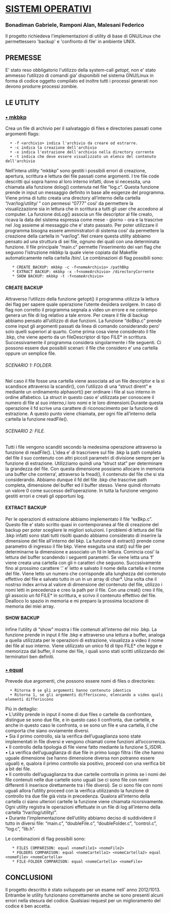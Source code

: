 # [SISTEMI OPERATIVI](http://georgeosddev.github.com/markdown-edit)
### Bonadiman Gabriele, Ramponi Alan, Malesani Federico


Il progetto richiedeva l'implementazioni di utility di base di GNU/Linux che permettessero 'backup' e 'confronto di file' in ambiente UNIX.


## PREMESSE

E' stato reso obbligatorio l'utilizzo della system-call *getopt*, non e' stato ammesso l’utilizzo di comandi gia’ disponibili nel sistema GNU/Linux in forma di codice oggetto compilato ed inoltre tutti i processi generati non devono produrre processi zombie.




## LE UTLITY

### [• mkbkp]()

  Crea un file di archivio per il salvataggio di files e directories passati come argomenti flags:

      • -f <archivio> indica l'archivio da creare od estrarre.
      • -c indica la creazione dell'archivio
      • -x indica l'estrazione dell'archivio nella directory corrente
      • -t indica che deve essere visualizzato un elenco del contenuto dell'archivio

Nell’intera utility “mkbkp” sono gestiti i possibili errori di creazione, apertura, scrittura e lettura dei file passati come argomenti. I tre file code descritti qui sopra hanno al loro interno infatti, dove si necessita, una chiamata alla funzione dolog() contenuta nel file “log.c”.
Questa funzione prende in input un messaggio definito in base alle esigenze del programma.
Viene prima di tutto creata una directory all’interno della cartella “/var/log/utility/ <nome-Utility>” con permessi “0777” cosi’ da permettere la visualizzazione sia in lettura che in scrittura a tutti gli user che accedono al computer.
La funzione doLog() associa un file descriptor al file creato, ricava la data del sistema espressa come mese - giorno - ora e la trascrive nel .log assieme al messaggio che e’ stato passato.
Per poter utilizzare il programma bisogna essere amministratori di sistema cosi’ da permettere la creazione della cartella in “var/log”.
Nel creare questa utility abbiamo pensato ad una struttura di sei file, ognuno dei quali con una determinata funzione.
Il file principale “main.c” permette l’inserimento dei vari flag che seguono l’istruzione mkbkp la quale viene copiata dal
Makefile automaticamente nella cartella /bin/. Le combinazioni di flag possibili sono:

       * CREATE BACKUP: mkbkp -c -f<nomeArchivio> /pathBkp
       * EXTRACT BACKUP: mkbkp -x -f<nomeArchivio> /directoryCorrente
       * SHOW BACKUP: mkbkp -t -f<nomeArchivio>
       

 
#### CREATE BACKUP
Attraverso l’utilizzo della funzione getopt() il programma utilizza la lettura dei flag per sapere quale operazione l’utente desidera svolgere. In caso di flag non corretto il programma segnala a video un errore e ne contempo genera un file di log relativo a tale errore.
Per creare il file di backup abbiamo pensato all’utilizzo di due funzioni. La funzione “doBkp.c” prende come input gli argomenti passati da linea di comando considerando pero’ solo quelli superiori al quarto.
Come prima cosa viene considerato il file .bkp, che viene aperto da un fileDescriptor di tipo FILE* in scrittura. Successivamente il programma considera singolarmente i file seguenti. Ci possono essere due possibili scenari: il file che considero e’ una cartella oppure un semplice file.

###### SCENARIO 1: FOLDER.
Nel caso il file fosse una cartella viene associata ad un file descriptor e la si scandisce attraverso la scandir(), con l’utilizzo di una “struct dirent” e mediante un ordinamento alphasort() per ordinare i file al suo interno in ordine alfabetico. La struct in questo caso e’ utilizzata per conoscere il numero di file al suo interno,i loro nomi e le loro dimensioni.Durante questa operazione il fd scrive una carattere di riconoscimento per la funzione di estrazione. A questo punto viene chiamata, per ogni file all’interno della cartella la funzione readFile().

###### SCENARIO 2: FILE.
Tutti i file vengono scanditi secondo la medesima operazione attraverso la funzione di readFile(). L’idea e’ di trascrivere sul file .bkp la path completa del file il suo contenuto con altri piccoli parametri di divisione sempre per la funzione di estrazione.
Utilizziamo quindi una “struct stat” per determinare la grandezza del file. Con questa dimensione possiamo allocare in memoria una buffer che conterra’, attraverso la fread(), il contenuto del file che si sta considerando. Abbiamo dunque il fd del file .bkp che trascrive path completa, dimensione del buffer ed il buffer stesso. Viene quindi ritornato un valore 0 come successo dell’operazione. In tutta la funzione vengono gestiti errori e creati gli opportuni log.

#### EXTRACT BACKUP
Per le operazioni di estrazione abbiamo implementato il file “exBkp.c”. Questo file e’ stato scritto quasi in contemporanea al file di creazione del backup per poter scegliere le migliori soluzioni. I problemi di lettura del file .bkp infatti sono stati tutti risolti quando abbiamo considerato di inserire la dimensione del file all’interno del bkp.
La funzione di extract() prende come parametro di ingresso il file bkp. Viene eseguita una stat() sul file per determinarne la dimensione e associato un fd in lettura. Comincia cosi’ la lettura del buffer scandendo i seguenti parametri. Se viene letta una ‘f’ viene creata una cartella con gli n caratteri che seguono. Succssivamente fino al prossimo carattere ‘.’ e’ letto e salvato il nome della cartella e il nome del file. Viene letto un numero che corrisponde alla lunghezza del contenuto effettivo del file e salvato tutto in un in un array di char*. Una volta che il nostrso index arriva al valore di dimensione del contenuto del file, utilizzo i nomi letti in precedenza e creo la path per il file. Con una creat() creo il file, gli associo un fd FILE* in scrittura, e scrivo il contenuto effettivo del file. Dealloco lo spazio in memoria e mi preparo la prossima locazione di memoria dei miei array.

#### SHOW BACKUP
Infine l’utility di “show” mostra i file contenuti all’interno del mio .bkp. La funzione prende in input il file .bkp e attraverso una lettura a buffer, analoga a quella utilizzata per le operazioni di estrazione, visualizza a video il nome dei file al suo interno.
Viene utilizzato un unico fd di tipo FILE* che legge e memorizza dal buffer, il nome dei file, i quali sono stati scritti utilizzando dei terminatori ben definiti.


### [• equal]()
  Prevede due argomenti, che possono essere nomi di files o directories:

      • Ritorna 0 se gli argomenti hanno contenuto identico
      • Ritorna 1, se gli argomenti differiscono, elencando a video quali elementi differiscono

Più in dettaglio:<br>
• L’utility prende in input il nome di due files o cartelle da confrontare, distingue se sono due file, e in questo caso li confronta, due cartelle, e anche in questo caso le confronta, o se sono un file e una cartella, il che comporta che siano ovviamente diversi. <br>
• Sia il primo controllo, sia la verifica dell’uguaglianza sono state implementati in file diversi e vengono chiamati come funzioni all’occorrenza.<br>
• Il controllo della tipologia di file viene fatto mediante la funzione S_ISDIR.<br>
• La verifica dell’uguaglianza di due file in primo luogo filtra i file che hanno uguale dimensione (se hanno dimensione diversa non potranno essere uguali) e, qualora il primo controllo sia positivo, proceed con una verifica bit a bit dei file.<br>
• Il controllo dell’uguaglianza tra due cartelle controlla in primis se i nomi dei file contenuti nelle due cartelle sono uguali (se ci sono file con nomi differenti li inserisce direttamente tra i file diversi). Se ci sono file con nomi uguali allora l’utility proceed con la verifica utilizzando la funzione di controllo tra due file già vista in precedenza. Qualora all’interno della cartella ci siano ulteriori cartelle la funzione viene chiamata ricorsivamente.
Ogni utility registra le operazioni effettuate in un file di log all’interno della cartella “/var/log/utility/<nome-Utility>”.<br>
• Durante l’implementazione dell’utility abbiamo deciso di suddividere il tutto in diversi file: “main.c”, “doubleFile.c”, “doubleFolder.c”, “control.c”, “log.c”, “lib.h”.<br>

Le combinazioni di flag possibili sono:

       * FILES COMPARISON: equal <nomeFile1> <nomeFile2>
       * FOLDERS COMPARISON: equal <nomeCartella1> <nomeCartella2> equal <nomeFile> <nomeCartella>
       * FILE-FOLDER COMPARISON: equal <nomeCartella> <nomeFile>
       
       
       
       
## CONCLUSIONI
Il progetto descritto è stato sviluppato per un esame nell' anno 2012/1013. Entrambe le utility funzionano correttamente anche se sono presenti alcuni errori nella stesura del codice. Qualsiasi request per un miglioramento del codice è ben accetta. 

